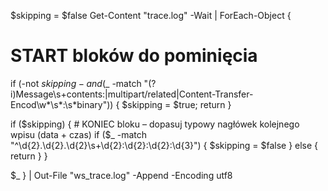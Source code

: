 $skipping = $false
Get-Content "trace.log" -Wait | ForEach-Object {
  # START bloków do pominięcia
  if (-not $skipping -and ($_ -match "(?i)Message\s+contents:|multipart/related|Content-Transfer-Encod\w*\s*:\s*binary")) {
    $skipping = $true; return
  }

  if ($skipping) {
    # KONIEC bloku – dopasuj typowy nagłówek kolejnego wpisu (data + czas)
    if ($_ -match "^\d{2}\.\d{2}\.\d{2}\s+\d{2}:\d{2}:\d{2}:\d{3}") { $skipping = $false } else { return }
  }

  $_
} | Out-File "ws_trace.log" -Append -Encoding utf8
